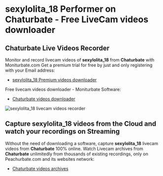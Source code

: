 # sexylolita_18 Performer on Chaturbate - Free LiveCam videos downloader

## Chaturbate Live Videos Recorder

Monitor and record livecam videos of **sexylolita_18** from **Chaturbate** with Moniturbate.com
Get a premium trial for free by just and only registering with your Email address:
* [sexylolita_18 Premium videos downloader](https://moniturbate.com/request-demo-licence-key.html)

Free livecam videos downloader - Moniturbate Software:
* [Chaturbate videos downloader](https://moniturbate.com/moniturbate-download-software.html)

![sexylolita_18 livecam videos recorder](https://peachurnet.com/templates/moniturbate-software.png)


## Capture sexylolita_18 videos from the Cloud and watch your recordings on Streaming

Without the need of downloading a software, capture **sexylolita_18** livecam videos from **Chaturbate** 100% online.
Watch Livecam archives from **Chaturbate** unlimitedly from thousands of existing recordings, only on Peachurbate.com and its websites network:
* [Chaturbate videos archives](https://peachurnet.com/)